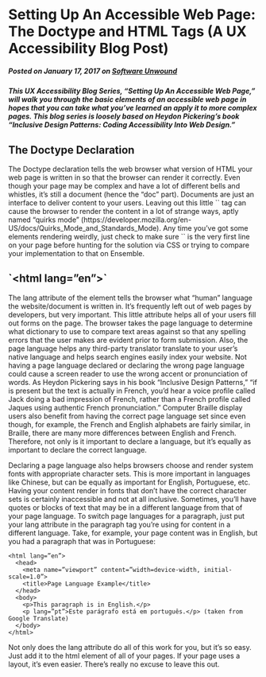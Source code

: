 # Setting Up An Accessible Web Page: The Doctype and HTML Tags (A UX Accessibility Blog Post)
##### Posted on January 17, 2017 on [Software Unwound](https://softwareunwound.com/2017/01/17/setting-up-an-accessible-web-page-the-doctype-and-html-tags-a-ux-accessibility-blog-post/)

##### This UX Accessibility Blog Series, “Setting Up An Accessible Web Page,” will walk you through the basic elements of an accessible web page in hopes that you can take what you’ve learned an apply it to more complex pages. This blog series is loosely based on Heydon Pickering’s book “Inclusive Design Patterns: Coding Accessibility Into Web Design.”

<h2>The Doctype Declaration</h2>
The Doctype declaration tells the web browser what version of HTML your web page is written in so that the browser can render it correctly. Even though your page may be complex and have a lot of different bells and whistles, it’s still a document (hence the “doc” part). Documents are just an interface to deliver content to your users. Leaving out this little `<!DOCTYPE html>` tag can cause the browser to render the content in a lot of strange ways, aptly named “quirks mode” (https://developer.mozilla.org/en-US/docs/Quirks_Mode_and_Standards_Mode). 
Any time you’ve got some elements rendering weirdly, just check to make sure `<!DOCTYPE html>` is the very first line on your page before hunting for the solution via CSS or trying to compare your implementation to that on Ensemble.

<h2>`&lt;html lang=”en”&gt;`</h2>
The lang attribute of the <html> element tells the browser what “human” language the website/document is written in. It’s frequently left out of web pages by developers, but very important. This little attribute helps all of your users fill out forms on the page. The browser takes the page language to determine what dictionary to use to compare text areas against so that any spelling errors that the user makes are evident prior to form submission. Also, the page language helps any third-party translator translate to your user’s native language and helps search engines easily index your website. 
Not having a page language declared or declaring the wrong page language could cause a screen reader to use the wrong accent or pronunciation of words. As Heydon Pickering says in his book “Inclusive Design Patterns,” “if <html lang=”en”> is present but the text is actually in French, you’d hear a voice profile called Jack doing a bad impression of French, rather than a French profile called Jaques using authentic French pronunciation.” Computer Braille display users also benefit from having the correct page language set since even though, for example, the French and English alphabets are fairly similar, in Braille, there are many more differences between English and French. Therefore, not only is it important to declare a language, but it’s equally as important to declare the correct language. 

Declaring a page language also helps browsers choose and render system fonts with appropriate character sets. This is more important in languages like Chinese, but can be equally as important for English, Portuguese, etc. Having your content render in fonts that don’t have the correct character sets is certainly inaccessible and not at all inclusive. 
Sometimes, you’ll have quotes or blocks of text that may be in a different language from that of your page language. To switch page languages for a paragraph, just put your lang attribute in the paragraph tag you’re using for content in a different language. Take, for example, your page content was in English, but you had a paragraph that was in Portuguese: 
```<!DOCTYPE html>
<html lang=”en”>
  <head>
    <meta name=”viewport” content=”width=device-width, initial-scale=1.0”>
    <title>Page Language Example</title>
  </head>
  <body>
    <p>This paragraph is in English.</p>
    <p lang=”pt”>Este parágrafo está em português.</p> (taken from Google Translate)
  </body>
</html>
```
Not only does the lang attribute do all of this work for you, but it’s so easy. Just add it to the html element of all of your pages. If your page uses a layout, it’s even easier. There’s really no excuse to leave this out.
